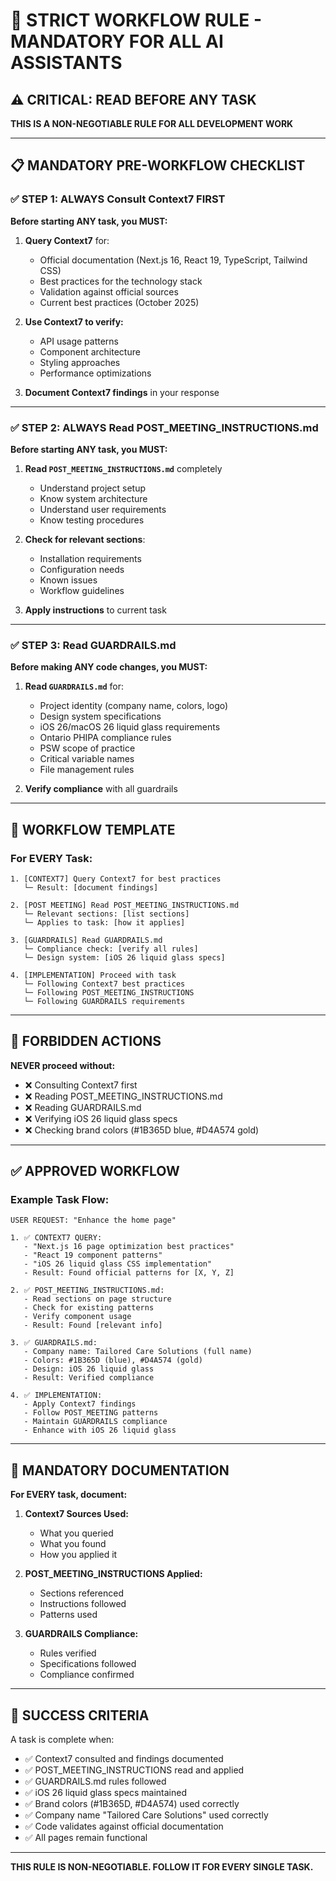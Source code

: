 # 🚨 STRICT WORKFLOW RULE - MANDATORY FOR ALL AI ASSISTANTS

## ⚠️ CRITICAL: READ BEFORE ANY TASK

**THIS IS A NON-NEGOTIABLE RULE FOR ALL DEVELOPMENT WORK**

---

## 📋 MANDATORY PRE-WORKFLOW CHECKLIST

### ✅ STEP 1: ALWAYS Consult Context7 FIRST

**Before starting ANY task, you MUST:**

1. **Query Context7** for:
   - Official documentation (Next.js 16, React 19, TypeScript, Tailwind CSS)
   - Best practices for the technology stack
   - Validation against official sources
   - Current best practices (October 2025)

2. **Use Context7 to verify:**
   - API usage patterns
   - Component architecture
   - Styling approaches
   - Performance optimizations

3. **Document Context7 findings** in your response

---

### ✅ STEP 2: ALWAYS Read POST_MEETING_INSTRUCTIONS.md

**Before starting ANY task, you MUST:**

1. **Read `POST_MEETING_INSTRUCTIONS.md`** completely
   - Understand project setup
   - Know system architecture
   - Understand user requirements
   - Know testing procedures

2. **Check for relevant sections**:
   - Installation requirements
   - Configuration needs
   - Known issues
   - Workflow guidelines

3. **Apply instructions** to current task

---

### ✅ STEP 3: Read GUARDRAILS.md

**Before making ANY code changes, you MUST:**

1. **Read `GUARDRAILS.md`** for:
   - Project identity (company name, colors, logo)
   - Design system specifications
   - iOS 26/macOS 26 liquid glass requirements
   - Ontario PHIPA compliance rules
   - PSW scope of practice
   - Critical variable names
   - File management rules

2. **Verify compliance** with all guardrails

---

## 🔄 WORKFLOW TEMPLATE

### For EVERY Task:

```
1. [CONTEXT7] Query Context7 for best practices
   └─ Result: [document findings]

2. [POST MEETING] Read POST_MEETING_INSTRUCTIONS.md
   └─ Relevant sections: [list sections]
   └─ Applies to task: [how it applies]

3. [GUARDRAILS] Read GUARDRAILS.md
   └─ Compliance check: [verify all rules]
   └─ Design system: [iOS 26 liquid glass specs]

4. [IMPLEMENTATION] Proceed with task
   └─ Following Context7 best practices
   └─ Following POST_MEETING_INSTRUCTIONS
   └─ Following GUARDRAILS requirements
```

---

## 🚫 FORBIDDEN ACTIONS

**NEVER proceed without:**

- ❌ Consulting Context7 first
- ❌ Reading POST_MEETING_INSTRUCTIONS.md
- ❌ Reading GUARDRAILS.md
- ❌ Verifying iOS 26 liquid glass specs
- ❌ Checking brand colors (#1B365D blue, #D4A574 gold)

---

## ✅ APPROVED WORKFLOW

### Example Task Flow:

```
USER REQUEST: "Enhance the home page"

1. ✅ CONTEXT7 QUERY:
   - "Next.js 16 page optimization best practices"
   - "React 19 component patterns"
   - "iOS 26 liquid glass CSS implementation"
   - Result: Found official patterns for [X, Y, Z]

2. ✅ POST_MEETING_INSTRUCTIONS.md:
   - Read sections on page structure
   - Check for existing patterns
   - Verify component usage
   - Result: Found [relevant info]

3. ✅ GUARDRAILS.md:
   - Company name: Tailored Care Solutions (full name)
   - Colors: #1B365D (blue), #D4A574 (gold)
   - Design: iOS 26 liquid glass
   - Result: Verified compliance

4. ✅ IMPLEMENTATION:
   - Apply Context7 findings
   - Follow POST_MEETING patterns
   - Maintain GUARDRAILS compliance
   - Enhance with iOS 26 liquid glass
```

---

## 📝 MANDATORY DOCUMENTATION

**For EVERY task, document:**

1. **Context7 Sources Used:**
   - What you queried
   - What you found
   - How you applied it

2. **POST_MEETING_INSTRUCTIONS Applied:**
   - Sections referenced
   - Instructions followed
   - Patterns used

3. **GUARDRAILS Compliance:**
   - Rules verified
   - Specifications followed
   - Compliance confirmed

---

## 🎯 SUCCESS CRITERIA

A task is complete when:

- ✅ Context7 consulted and findings documented
- ✅ POST_MEETING_INSTRUCTIONS read and applied
- ✅ GUARDRAILS.md rules followed
- ✅ iOS 26 liquid glass specs maintained
- ✅ Brand colors (#1B365D, #D4A574) used correctly
- ✅ Company name "Tailored Care Solutions" used correctly
- ✅ Code validates against official documentation
- ✅ All pages remain functional

---

**THIS RULE IS NON-NEGOTIABLE. FOLLOW IT FOR EVERY SINGLE TASK.**


